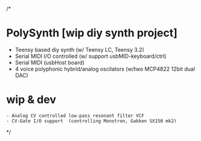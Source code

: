 /* 
# PolySynth [wip diy synth project]
  - Teensy based diy synth (w/ Teensy LC, Teensy 3.2)
  - Serial MIDI I/O controlled (w/ support usbMID-keyboard/ctrl)
  - Serial MIDI (usbHost board) 
  - 4 voice polyphonic hybrid/analog oscilators (w/two MCP4822 12bit dual DAC)
  
  # wip & dev
    - Analog CV controlled low-pass resonant filter VCF
    - CV-Gate I/O support  (controlling Monotron, Gakken SX150 mk2)
*/
